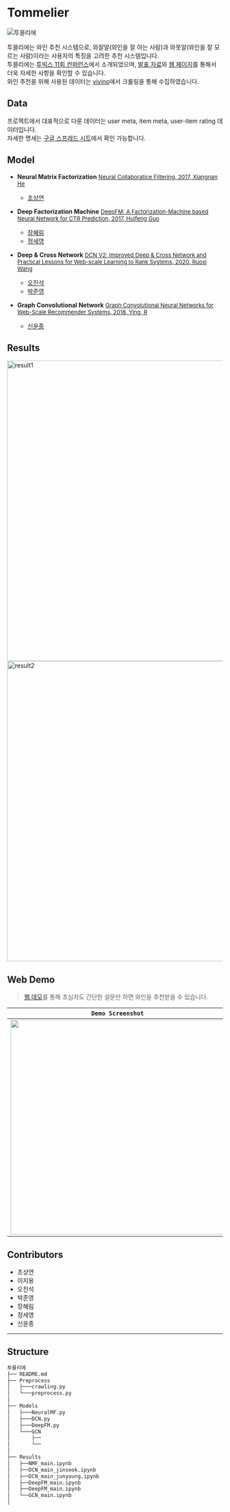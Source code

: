 # Tommelier

![투믈리에](https://user-images.githubusercontent.com/48677363/104844095-73f9d100-5911-11eb-8589-bf1eb1ea9df6.jpg)


투믈리에는 와인 추천 시스템으로, 와잘알(와인을 잘 아는 사람)과 와못알(와인을 잘 모르는 사람)이라는 사용자의 특징을 고려한 추천 시스템입니다.
<br>
투믈리에는 [투빅스 11회 컨퍼런스](https://www.youtube.com/watch?v=YZIZwbRkfSA&t=13s)에서 소개되었으며, [발표 자료](https://drive.google.com/file/d/1ULj_U7iKPP_M-ubLHMTgSmxigNSJdmvY/view)와 [웹 페이지](http://tommelier.ml/)를 통해서 더욱 자세한 사항을 확인할 수 있습니다.
<br>
와인 추천을 위해 사용된 데이터는 [vivino](https://www.vivino.com/FR/en/)에서 크롤링을 통해 수집하였습니다.



## Data

프로젝트에서 대표적으로 다룬 데이터는 user meta, item meta, user-item rating 데이터입니다.
<br>
자세한 명세는 [구글 스프레드 시트](https://docs.google.com/spreadsheets/d/1Myp9Oe9B3fByzJjSmSNaqxhyCgYKLTSYc0NgZUHcxUw/edit?usp=sharing)에서 확인 가능합니다.


## Model

  - **Neural Matrix Factorization**
  <font size = 2>[Neural Collaboratice Filtering, 2017, Xiangnan He](https://arxiv.org/pdf/1708.05031.pdf)</font>
  
    - [조상연](https://github.com/tobigs-reco-conf-1314/Tommelier/blob/main/Results/NeuralMF_main.ipynb)
    
  - **Deep Factorization Machine**
  <font size = 2>[DeepFM: A Factorization-Machine based Neural Network for CTR Prediction, 2017, Huifeng Guo](https://arxiv.org/pdf/1703.04247.pdf)</font>
  
    - [장혜림](https://github.com/tobigs-reco-conf-1314/Tommelier/blob/main/Results/DeepFM_hyerim.ipynb)
    - [정세영](https://github.com/tobigs-reco-conf-1314/Tommelier/blob/main/Results/DeepFM_seyeong.ipynb)
    
  - **Deep & Cross Network**
  <font size = 2>[DCN V2: Improved Deep & Cross Network and Practical Lessons for Web-scale Learning to Rank Systems, 2020, Ruoxi Wang](https://arxiv.org/pdf/2008.13535.pdf)</font>
  
    - [오진석](https://github.com/tobigs-reco-conf-1314/Tommelier/blob/main/Results/DCN_main.jinseok.ipynb)
    - [박준영](https://github.com/tobigs-reco-conf-1314/Tommelier/blob/main/Results/DCN_main_junyoung.ipynb)
    
  - **Graph Convolutional Network**
  <font size = 2>[Graph Convolutional Neural Networks for Web-Scale Recommender Systems, 2018, Ying, R](https://arxiv.org/pdf/1806.01973.pdf)</font>
  
    - [신윤종](https://github.com/tobigs-reco-conf-1314/Tommelier/blob/main/Results/GCN_yoonjong.ipynb)


## Results

<img width="700" alt="result1" src="https://user-images.githubusercontent.com/48677363/104843792-d4880e80-590f-11eb-860e-828d720cd0f9.png">
<img width="700" alt="result2" src="https://user-images.githubusercontent.com/48677363/104844084-5f1d3d80-5911-11eb-8479-2254bac96e80.png">

## Web Demo

> [웹 데모](http://tommelier.ml/)를 통해 초심자도 간단한 설문만 하면 와인을 추천받을 수 있습니다.


|`Demo Screenshot`|
|--|
|<img src="https://user-images.githubusercontent.com/18041103/104782948-6be24a00-57c8-11eb-8ea9-2095d948411b.png" width=500 />|


## Contributors

- 조상연
- 이지용
- 오진석
- 박준영
- 장혜림
- 정세영
- 신윤종
---------

## Structure

```python
투믈리에
├── README.md
├── Preprocess
│   ├───crawling.py
│   └───preprocess.py
│   
├── Models
│   ├───NeuralMF.py
│   ├───DCN.py
│   ├───DeepFM.py
│   └───GCN
│       ├──
│       └──
│   
├── Results
│   ├──NMF_main.ipynb
│   ├──DCN_main_jinseok.ipynb
│   ├──DCN_main_junyoung.ipynb
│   ├──DeepFM_main.ipynb
│   ├──DeepFM_main.ipynb
│   └──GCN_main.ipynb
│

```




